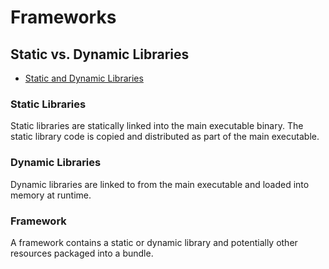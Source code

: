 # Frameworks

## Static vs. Dynamic Libraries

* [Static and Dynamic Libraries](https://pewpewthespells.com/blog/static_and_dynamic_libraries.html)

### Static Libraries

Static libraries are statically linked into the main executable binary. The
static library code is copied and distributed as part of the main executable.

### Dynamic Libraries

Dynamic libraries are linked to from the main executable and loaded into memory
at runtime.

### Framework

A framework contains a static or dynamic library and potentially other resources
packaged into a bundle.
